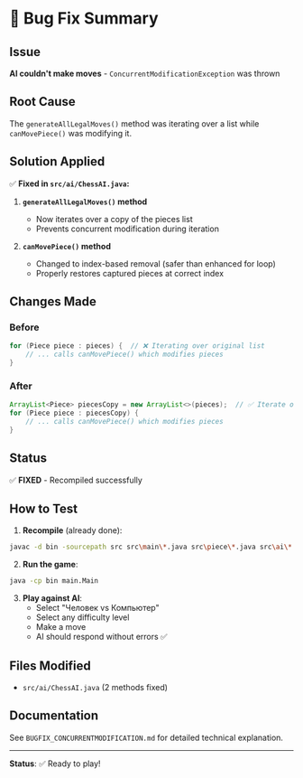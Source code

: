 # 🔧 Bug Fix Summary

## Issue
**AI couldn't make moves** - `ConcurrentModificationException` was thrown

## Root Cause
The `generateAllLegalMoves()` method was iterating over a list while `canMovePiece()` was modifying it.

## Solution Applied
✅ **Fixed in `src/ai/ChessAI.java`:**

1. **`generateAllLegalMoves()` method**
   - Now iterates over a copy of the pieces list
   - Prevents concurrent modification during iteration

2. **`canMovePiece()` method**
   - Changed to index-based removal (safer than enhanced for loop)
   - Properly restores captured pieces at correct index

## Changes Made

### Before
```java
for (Piece piece : pieces) {  // ❌ Iterating over original list
    // ... calls canMovePiece() which modifies pieces
}
```

### After
```java
ArrayList<Piece> piecesCopy = new ArrayList<>(pieces);  // ✅ Iterate over copy
for (Piece piece : piecesCopy) {
    // ... calls canMovePiece() which modifies pieces
}
```

## Status
✅ **FIXED** - Recompiled successfully

## How to Test

1. **Recompile** (already done):
```bash
javac -d bin -sourcepath src src\main\*.java src\piece\*.java src\ai\*.java
```

2. **Run the game**:
```bash
java -cp bin main.Main
```

3. **Play against AI**:
   - Select "Человек vs Компьютер"
   - Select any difficulty level
   - Make a move
   - AI should respond without errors ✅

## Files Modified
- `src/ai/ChessAI.java` (2 methods fixed)

## Documentation
See `BUGFIX_CONCURRENTMODIFICATION.md` for detailed technical explanation.

---

**Status**: ✅ Ready to play!
